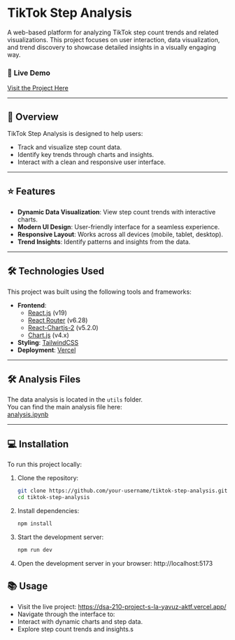 # TikTok Step Analysis

A web-based platform for analyzing TikTok step count trends and related visualizations. This project focuses on user interaction, data visualization, and trend discovery to showcase detailed insights in a visually engaging way.

### 🚀 **Live Demo**

[Visit the Project Here](https://dsa-210-project-s-la-yavuz-aktf.vercel.app/)

---

## 📝 Overview

TikTok Step Analysis is designed to help users:

- Track and visualize step count data.
- Identify key trends through charts and insights.
- Interact with a clean and responsive user interface.

---

## ⭐ Features

- **Dynamic Data Visualization**: View step count trends with interactive charts.
- **Modern UI Design**: User-friendly interface for a seamless experience.
- **Responsive Layout**: Works across all devices (mobile, tablet, desktop).
- **Trend Insights**: Identify patterns and insights from the data.

---

## 🛠 Technologies Used

This project was built using the following tools and frameworks:

- **Frontend**:
  - [React.js](https://reactjs.org) (v19)
  - [React Router](https://reactrouter.com) (v6.28)
  - [React-Chartjs-2](https://react-chartjs-2.js.org/) (v5.2.0)
  - [Chart.js](https://www.chartjs.org/) (v4.x)
- **Styling**: [TailwindCSS](https://tailwindcss.com/)
- **Deployment**: [Vercel](https://vercel.com/)

---

## 🛠 Analysis Files

The data analysis is located in the `utils` folder.  
You can find the main analysis file here:  
[analysis.ipynb](https://github.com/silayavuz/DSA210-project-S-laYavuz/blob/main/utils/analysis.ipynb)

---

## 💻 Installation

To run this project locally:

1. Clone the repository:

   ```bash
   git clone https://github.com/your-username/tiktok-step-analysis.git
   cd tiktok-step-analysis

   ```

2. Install dependencies:

   ```bash
   npm install

   ```

3. Start the development server:

   ```bash
   npm run dev

   ```

4. Open the development server in your browser:
   http://localhost:5173

## 📚 Usage

- Visit the live project:
  https://dsa-210-project-s-la-yavuz-aktf.vercel.app/
- Navigate through the interface to:
- Interact with dynamic charts and step data.
- Explore step count trends and insights.s
